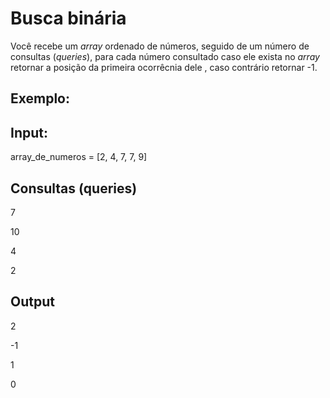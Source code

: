 # Busca binária

Você recebe um _array_ ordenado de números, seguido de um número de consultas (_queries_), para cada número consultado caso ele exista no _array_ retornar a posição da primeira ocorrêcnia dele , caso contrário retornar -1.
## Exemplo:

## Input:
array_de_numeros = [2, 4, 7, 7, 9]
## Consultas (queries)
7

10

4

2

## Output
2

-1

1

0

